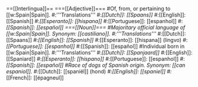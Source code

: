 ==[[Interlingua]]==
===[[Adjective]]===
#Of, from, or pertaining to [[w:Spain|Spain]].
#:'''Translations'''
#:*[[Dutch]]: [[Spaans]]
#:*[[English]]: [[Spanish]]
#:*[[Esperanto]]: [[hispana]]
#:*[[Portuguese]]: [[espanhol]]
#:*[[Spanish]]: [[español]]
===[[Noun]]===
#Majoritary official language of [[w:Spain|Spain]]. Synonym: [[castiliano]].
#:'''Translations'''
#:*[[Dutch]]: [[Spaans]]
#:*[[English]]: [[Spanish]]
#:*[[Esperanto]]: [[hispana]] (lingvo)
#:*[[Portuguese]]: [[espanhol]]
#:*[[Spanish]]: [[español]]
#Individual born in [[w:Spain|Spain]].
#:'''Translations'''
#:*[[Dutch]]: [[Spanjaard]]
#:*[[English]]: [[Spaniard]]
#:*[[Esperanto]]: [[hispano]]
#:*[[Portuguese]]: [[espanhol]]
#:*[[Spanish]]: [[español]]
#Race of dogs of Spanish origin. Synonym: [[can espaniol]].
#:*[[Dutch]]: [[spaniël]] (hond)
#:*[[English]]: [[spaniel]]
#:*[[French]]: [[épagneul]]